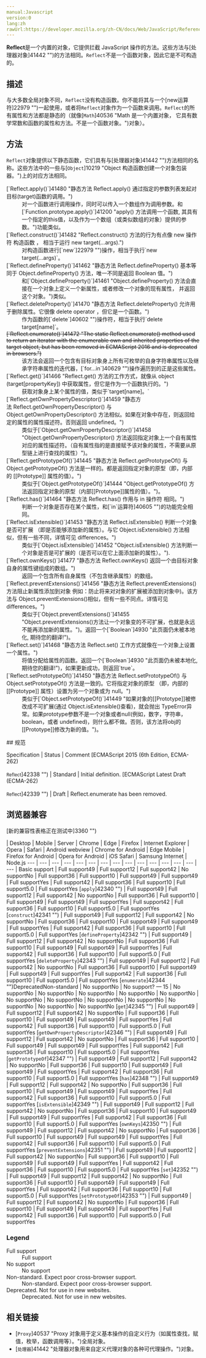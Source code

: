 ```yaml
---
manual:Javascript
version:0
lang:zh
rawUrl:https://developer.mozilla.org/zh-CN/docs/Web/JavaScript/Reference/Global_Objects/Reflect
---
```






**Reflect**是一个内置的对象，它提供拦截 JavaScript 操作的方法。这些方法与[处理器对象]41442 "")的方法相同。`Reflect`不是一个函数对象，因此它是不可构造的。


## 描述<a name="描述"></a>


与大多数全局对象不同，`Reflect`没有构造函数。你不能将其与一个[new运算符]22979 "")一起使用，或者将`Reflect`对象作为一个函数来调用。`Reflect`的所有属性和方法都是静态的（就像[`Math`]40536 "Math 是一个内置对象， 它具有数学常数和函数的属性和方法。不是一个函数对象。")对象）。


## 方法<a name="方法"></a>


`Reflect`对象提供以下静态函数，它们具有与[处理器对象]41442 "")方法相同的名称。这些方法中的一些与[`Object`]10219 "Object 构造函数创建一个对象包装器。")上的对应方法相同。

<dl><dt id=''>[`Reflect.apply()`]41480 "静态方法 Reflect.apply() 通过指定的参数列表发起对目标(target)函数的调用。")</dt><dd>对一个函数进行调用操作，同时可以传入一个数组作为调用参数。和[`Function.prototype.apply()`]41200 "apply() 方法调用一个函数, 其具有一个指定的this值，以及作为一个数组（或类似数组的对象）提供的参数。")功能类似。</dd><dt id=''>[`Reflect.construct()`]41482 "Reflect.construct() 方法的行为有点像 new 操作符 构造函数 ， 相当于运行 new target(...args).")</dt><dd>对构造函数进行[`new`]22979 "")操作，相当于执行`new target(...args)`。</dd><dt id=''>[`Reflect.defineProperty()`]41462 "静态方法 Reflect.defineProperty() 基本等同于 Object.defineProperty() 方法，唯一不同是返回 Boolean 值。")</dt><dd>和[`Object.defineProperty()`]41461 "Object.defineProperty() 方法会直接在一个对象上定义一个新属性，或者修改一个对象的现有属性， 并返回这个对象。")类似。</dd><dt id=''>[`Reflect.deleteProperty()`]41470 "静态方法 Reflect.deleteProperty() 允许用于删除属性。它很像 delete operator ，但它是一个函数。")</dt><dd>作为函数的[`delete`]40602 "")操作符，相当于执行`delete target[name]`。</dd><dt id=''><s>[`Reflect.enumerate()`]41472 "The static Reflect.enumerate() method used to return an iterator with the enumerable own and inherited properties of the target object, but has been removed in ECMAScript 2016 and is deprecated in browsers.")</s></dt><dd>该方法会返回一个包含有目标对象身上所有可枚举的自身字符串属性以及继承字符串属性的迭代器，[`for...in`]40629 "")操作遍历到的正是这些属性。</dd><dt id=''>[`Reflect.get()`]41466 "Reflect.get() 方法的工作方式，就像从 object (target[propertyKey]) 中获取属性，但它是作为一个函数执行的。")</dt><dd>获取对象身上某个属性的值，类似于`target[name]。`</dd><dt id=''>[`Reflect.getOwnPropertyDescriptor()`]41459 "静态方法 Reflect.getOwnPropertyDescriptor() 与 Object.getOwnPropertyDescriptor() 方法相似。如果在对象中存在，则返回给定的属性的属性描述符。否则返回 undefined。")</dt><dd>类似于[`Object.getOwnPropertyDescriptor()`]41458 "Object.getOwnPropertyDescriptor() 方法返回指定对象上一个自有属性对应的属性描述符。（自有属性指的是直接赋予该对象的属性，不需要从原型链上进行查找的属性）")。</dd><dt id=''>[`Reflect.getPrototypeOf()`]41445 "静态方法 Reflect.getPrototypeOf() 与 Object.getPrototypeOf() 方法是一样的。都是返回指定对象的原型（即，内部的 [[Prototype]] 属性的值）。")</dt><dd>类似于[`Object.getPrototypeOf()`]41444 "Object.getPrototypeOf() 方法返回指定对象的原型（内部[[Prototype]]属性的值）。")。</dd><dt id=''>[`Reflect.has()`]41464 "静态方法 Reflect.has() 作用与 in 操作符 相同。")</dt><dd>判断一个对象是否存在某个属性，和[`in`运算符]40605 "")的功能完全相同。</dd><dt id=''>[`Reflect.isExtensible()`]41453 "静态方法 Reflect.isExtensible() 判断一个对象是否可扩展 （即是否能够添加新的属性）。与它 Object.isExtensible() 方法相似，但有一些不同，详情可见 differences。")</dt><dd>类似于[`Object.isExtensible()`]41452 "Object.isExtensible() 方法判断一个对象是否是可扩展的（是否可以在它上面添加新的属性）。").</dd><dt id=''>[`Reflect.ownKeys()`]41477 "静态方法 Reflect.ownKeys() 返回一个由目标对象自身的属性键组成的数组。")</dt><dd>返回一个包含所有自身属性（不包含继承属性）的数组。</dd><dt id=''>[`Reflect.preventExtensions()`]41456 "静态方法 Reflect.preventExtensions() 方法阻止新属性添加到对象 例如：防止将来对对象的扩展被添加到对象中)。该方法与 Object.preventExtensions()相似，但有一些不同点。详情可见 differences。")</dt><dd>类似于[`Object.preventExtensions()`]41455 "Object.preventExtensions()方法让一个对象变的不可扩展，也就是永远不能再添加新的属性。")。返回一个[`Boolean`]4930 "此页面仍未被本地化, 期待您的翻译!")。</dd><dt id=''>[`Reflect.set()`]41468 "静态方法 Reflect.set() 工作方式就像在一个对象上设置一个属性。")</dt><dd>将值分配给属性的函数。返回一个[`Boolean`]4930 "此页面仍未被本地化, 期待您的翻译!")，如果更新成功，则返回`true`。</dd><dt id=''>[`Reflect.setPrototypeOf()`]41450 "静态方法 Reflect.setPrototypeOf() 与 Object.setPrototypeOf() 方法是一致的。它将指定对象的原型 （即，内部的[[Prototype]] 属性）设置为另一个对象或为 null。")</dt><dd>类似于[`Object.setPrototypeOf()`]41449 "如果对象的[[Prototype]]被修改成不可扩展(通过 Object.isExtensible()查看)，就会抛出 TypeError异常。如果prototype参数不是一个对象或者null(例如，数字，字符串，boolean，或者 undefined)，则什么都不做。否则，该方法将obj的[[Prototype]]修改为新的值。")。</dd></dl>
## 规范<a name="规范"></a>

Specification | Status | Comment 
[ECMAScript 2015 (6th Edition, ECMA-262)<br></br><small>Reflect</small>]42338 "") | Standard | Initial definition. 
[ECMAScript Latest Draft (ECMA-262)<br></br><small>Reflect</small>]42339 "") | Draft | Reflect.enumerate has been removed. 


## 浏览器兼容<a name="浏览器兼容"></a>
[新的兼容性表格正在测试中<i></i>]3360 "")

 | <abbr>Desktop<i></i></abbr> | <abbr>Mobile<i></i></abbr> | <abbr>Server<i></i></abbr> 
 | <abbr>Chrome<i></i></abbr> | <abbr>Edge<i></i></abbr> | <abbr>Firefox<i></i></abbr> | <abbr>Internet Explorer<i></i></abbr> | <abbr>Opera<i></i></abbr> | <abbr>Safari<i></i></abbr> | <abbr>Android webview<i></i></abbr> | <abbr>Chrome for Android<i></i></abbr> | <abbr>Edge Mobile<i></i></abbr> | <abbr>Firefox for Android<i></i></abbr> | <abbr>Opera for Android<i></i></abbr> | <abbr>iOS Safari<i></i></abbr> | <abbr>Samsung Internet<i></i></abbr> | <abbr>Node.js<i></i></abbr> 
 ---  |  ---  |  ---  |  ---  |  ---  |  ---  |  ---  |  ---  |  ---  |  ---  |  ---  |  ---  |  ---  |  ---  |  ---  | 
Basic support | <abbr>Full support</abbr>49 | <abbr>Full support</abbr>12 | <abbr>Full support</abbr>42 | <abbr>No support</abbr>No | <abbr>Full support</abbr>36 | <abbr>Full support</abbr>10 | <abbr>Full support</abbr>49 | <abbr>Full support</abbr>49 | <abbr>Full support</abbr>Yes | <abbr>Full support</abbr>42 | <abbr>Full support</abbr>36 | <abbr>Full support</abbr>10 | <abbr>Full support</abbr>5.0 | <abbr>Full support</abbr>Yes 
[`apply`]42340 "") | <abbr>Full support</abbr>49 | <abbr>Full support</abbr>12 | <abbr>Full support</abbr>42 | <abbr>No support</abbr>No | <abbr>Full support</abbr>36 | <abbr>Full support</abbr>10 | <abbr>Full support</abbr>49 | <abbr>Full support</abbr>49 | <abbr>Full support</abbr>Yes | <abbr>Full support</abbr>42 | <abbr>Full support</abbr>36 | <abbr>Full support</abbr>10 | <abbr>Full support</abbr>5.0 | <abbr>Full support</abbr>Yes 
[`construct`]42341 "") | <abbr>Full support</abbr>49 | <abbr>Full support</abbr>12 | <abbr>Full support</abbr>42 | <abbr>No support</abbr>No | <abbr>Full support</abbr>36 | <abbr>Full support</abbr>10 | <abbr>Full support</abbr>49 | <abbr>Full support</abbr>49 | <abbr>Full support</abbr>Yes | <abbr>Full support</abbr>42 | <abbr>Full support</abbr>36 | <abbr>Full support</abbr>10 | <abbr>Full support</abbr>5.0 | <abbr>Full support</abbr>Yes 
[`defineProperty`]42342 "") | <abbr>Full support</abbr>49 | <abbr>Full support</abbr>12 | <abbr>Full support</abbr>42 | <abbr>No support</abbr>No | <abbr>Full support</abbr>36 | <abbr>Full support</abbr>10 | <abbr>Full support</abbr>49 | <abbr>Full support</abbr>49 | <abbr>Full support</abbr>Yes | <abbr>Full support</abbr>42 | <abbr>Full support</abbr>36 | <abbr>Full support</abbr>10 | <abbr>Full support</abbr>5.0 | <abbr>Full support</abbr>Yes 
[`deleteProperty`]42343 "") | <abbr>Full support</abbr>49 | <abbr>Full support</abbr>12 | <abbr>Full support</abbr>42 | <abbr>No support</abbr>No | <abbr>Full support</abbr>36 | <abbr>Full support</abbr>10 | <abbr>Full support</abbr>49 | <abbr>Full support</abbr>49 | <abbr>Full support</abbr>Yes | <abbr>Full support</abbr>42 | <abbr>Full support</abbr>36 | <abbr>Full support</abbr>10 | <abbr>Full support</abbr>5.0 | <abbr>Full support</abbr>Yes 
[`enumerate`]42344 "")<abbr>Deprecated<i></i></abbr><abbr>Non-standard<i></i></abbr> | <abbr>No support</abbr>No | <abbr>No support</abbr>? — 15 | <abbr>No support</abbr>No | <abbr>No support</abbr>No | <abbr>No support</abbr>No | <abbr>No support</abbr>No | <abbr>No support</abbr>No | <abbr>No support</abbr>No | <abbr>No support</abbr>No | <abbr>No support</abbr>No | <abbr>No support</abbr>No | <abbr>No support</abbr>No | <abbr>No support</abbr>No | <abbr>No support</abbr>No 
[`get`]42345 "") | <abbr>Full support</abbr>49 | <abbr>Full support</abbr>12 | <abbr>Full support</abbr>42 | <abbr>No support</abbr>No | <abbr>Full support</abbr>36 | <abbr>Full support</abbr>10 | <abbr>Full support</abbr>49 | <abbr>Full support</abbr>49 | <abbr>Full support</abbr>Yes | <abbr>Full support</abbr>42 | <abbr>Full support</abbr>36 | <abbr>Full support</abbr>10 | <abbr>Full support</abbr>5.0 | <abbr>Full support</abbr>Yes 
[`getOwnPropertyDescriptor`]42346 "") | <abbr>Full support</abbr>49 | <abbr>Full support</abbr>12 | <abbr>Full support</abbr>42 | <abbr>No support</abbr>No | <abbr>Full support</abbr>36 | <abbr>Full support</abbr>10 | <abbr>Full support</abbr>49 | <abbr>Full support</abbr>49 | <abbr>Full support</abbr>Yes | <abbr>Full support</abbr>42 | <abbr>Full support</abbr>36 | <abbr>Full support</abbr>10 | <abbr>Full support</abbr>5.0 | <abbr>Full support</abbr>Yes 
[`getPrototypeOf`]42347 "") | <abbr>Full support</abbr>49 | <abbr>Full support</abbr>12 | <abbr>Full support</abbr>42 | <abbr>No support</abbr>No | <abbr>Full support</abbr>36 | <abbr>Full support</abbr>10 | <abbr>Full support</abbr>49 | <abbr>Full support</abbr>49 | <abbr>Full support</abbr>Yes | <abbr>Full support</abbr>42 | <abbr>Full support</abbr>36 | <abbr>Full support</abbr>10 | <abbr>Full support</abbr>5.0 | <abbr>Full support</abbr>Yes 
[`has`]42348 "") | <abbr>Full support</abbr>49 | <abbr>Full support</abbr>12 | <abbr>Full support</abbr>42 | <abbr>No support</abbr>No | <abbr>Full support</abbr>36 | <abbr>Full support</abbr>10 | <abbr>Full support</abbr>49 | <abbr>Full support</abbr>49 | <abbr>Full support</abbr>Yes | <abbr>Full support</abbr>42 | <abbr>Full support</abbr>36 | <abbr>Full support</abbr>10 | <abbr>Full support</abbr>5.0 | <abbr>Full support</abbr>Yes 
[`isExtensible`]42349 "") | <abbr>Full support</abbr>49 | <abbr>Full support</abbr>12 | <abbr>Full support</abbr>42 | <abbr>No support</abbr>No | <abbr>Full support</abbr>36 | <abbr>Full support</abbr>10 | <abbr>Full support</abbr>49 | <abbr>Full support</abbr>49 | <abbr>Full support</abbr>Yes | <abbr>Full support</abbr>42 | <abbr>Full support</abbr>36 | <abbr>Full support</abbr>10 | <abbr>Full support</abbr>5.0 | <abbr>Full support</abbr>Yes 
[`ownKeys`]42350 "") | <abbr>Full support</abbr>49 | <abbr>Full support</abbr>12 | <abbr>Full support</abbr>42 | <abbr>No support</abbr>No | <abbr>Full support</abbr>36 | <abbr>Full support</abbr>10 | <abbr>Full support</abbr>49 | <abbr>Full support</abbr>49 | <abbr>Full support</abbr>Yes | <abbr>Full support</abbr>42 | <abbr>Full support</abbr>36 | <abbr>Full support</abbr>10 | <abbr>Full support</abbr>5.0 | <abbr>Full support</abbr>Yes 
[`preventExtensions`]42351 "") | <abbr>Full support</abbr>49 | <abbr>Full support</abbr>12 | <abbr>Full support</abbr>42 | <abbr>No support</abbr>No | <abbr>Full support</abbr>36 | <abbr>Full support</abbr>10 | <abbr>Full support</abbr>49 | <abbr>Full support</abbr>49 | <abbr>Full support</abbr>Yes | <abbr>Full support</abbr>42 | <abbr>Full support</abbr>36 | <abbr>Full support</abbr>10 | <abbr>Full support</abbr>5.0 | <abbr>Full support</abbr>Yes 
[`set`]42352 "") | <abbr>Full support</abbr>49 | <abbr>Full support</abbr>12 | <abbr>Full support</abbr>42 | <abbr>No support</abbr>No | <abbr>Full support</abbr>36 | <abbr>Full support</abbr>10 | <abbr>Full support</abbr>49 | <abbr>Full support</abbr>49 | <abbr>Full support</abbr>Yes | <abbr>Full support</abbr>42 | <abbr>Full support</abbr>36 | <abbr>Full support</abbr>10 | <abbr>Full support</abbr>5.0 | <abbr>Full support</abbr>Yes 
[`setPrototypeOf`]42353 "") | <abbr>Full support</abbr>49 | <abbr>Full support</abbr>12 | <abbr>Full support</abbr>42 | <abbr>No support</abbr>No | <abbr>Full support</abbr>36 | <abbr>Full support</abbr>10 | <abbr>Full support</abbr>49 | <abbr>Full support</abbr>49 | <abbr>Full support</abbr>Yes | <abbr>Full support</abbr>42 | <abbr>Full support</abbr>36 | <abbr>Full support</abbr>10 | <abbr>Full support</abbr>5.0 | <abbr>Full support</abbr>Yes 


### Legend<a name="Legend"></a>
<dl><dt id=''><abbr>Full support</abbr></dt><dd>Full support</dd><dt id=''><abbr>No support</abbr></dt><dd>No support</dd><dt id=''><abbr>Non-standard. Expect poor cross-browser support.<i></i></abbr></dt><dd>Non-standard. Expect poor cross-browser support.</dd><dt id=''><abbr>Deprecated. Not for use in new websites.<i></i></abbr></dt><dd>Deprecated. Not for use in new websites.</dd></dl>

## 相关链接<a name="相关链接"></a>

* [`Proxy`]40537 "Proxy 对象用于定义基本操作的自定义行为（如属性查找，赋值，枚举，函数调用等）。")全局对象。
* [`处理器`]41442 "处理器对象用来自定义代理对象的各种可代理操作。")对象。



